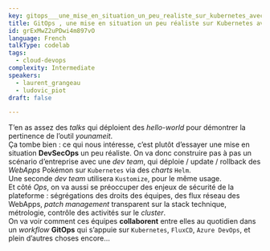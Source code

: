 ```yaml
---
key: gitops___une_mise_en_situation_un_peu_realiste_sur_kubernetes_avec_fluxcd
title: GitOps , une mise en situation un peu réaliste sur Kubernetes avec FluxCD
id: grExMwZ2uPDwi4m897vO
language: French
talkType: codelab
tags:
  - cloud-devops
complexity: Intermediate
speakers:
  - laurent_grangeau
  - ludovic_piot
draft: false

---
```


T’en as assez des _talks_ qui déploient des _hello-world_ pour démontrer la pertinence de l’outil *younameit*.  
Ça tombe bien : ce qui nous intéresse, c’est plutôt d’essayer une mise en situation **DevSecOps** un peu réaliste.
On va donc construire pas à pas un scénario d’entreprise  avec une _dev team_, qui déploie / update / rollback des _WebApps_ Pokémon sur `Kubernetes` via des _charts_ `Helm`.  
Une seconde _dev team_ utilisera `Kustomize`, pour le même usage.  
Et côté _Ops_, on va aussi se préoccuper des enjeux de sécurité de la plateforme : ségrégations des droits des équipes, des flux réseau des WebApps, _patch management_ transparent sur la stack technique, métrologie, contrôle des activités sur le _cluster_.  
On va voir comment ces équipes **collaborent** entre elles au quotidien dans un _workflow_ **GitOps** qui s’appuie sur `Kubernetes`, `FluxCD`, `Azure DevOps`, et plein d’autres choses encore…